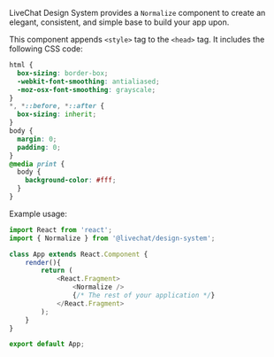 LiveChat Design System provides a `Normalize` component to create an elegant, consistent, and simple base to build your app upon.

This component appends `<style>` tag to the `<head>` tag. It includes the following CSS code:

```css
html {
  box-sizing: border-box;
  -webkit-font-smoothing: antialiased;
  -moz-osx-font-smoothing: grayscale;
}
*, *::before, *::after {
  box-sizing: inherit;
}
body {
  margin: 0;
  padding: 0;
}
@media print {
  body {
    background-color: #fff;
  }
}
```

Example usage:

```js static
import React from 'react';
import { Normalize } from '@livechat/design-system';

class App extends React.Component {
    render(){
        return (
            <React.Fragment>
                <Normalize />
                {/* The rest of your application */}
            </React.Fragment>
        );
    }
}

export default App;
```